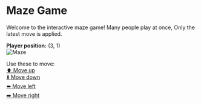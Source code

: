 # Maze Game  
Welcome to the interactive maze game! Many people play at once, Only the latest move is applied.

**Player position:** (3, 1)  
![Maze](https://github-maze-game.vercel.app/images/pos_3_1.png?t=1760620685337)

Use these to move:  
[⬆️ Move up](https://github-maze-game.vercel.app/move/3_1_w)  
[⬇️ Move down](https://github-maze-game.vercel.app/move/3_1_s)  
[⬅️ Move left](https://github-maze-game.vercel.app/move/3_1_a)  
[➡️ Move right](https://github-maze-game.vercel.app/move/3_1_d)
